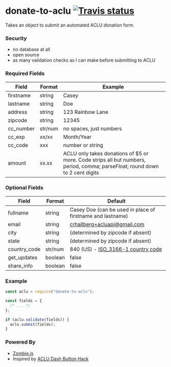 # donate-to-aclu [![Travis status](https://img.shields.io/travis/crhallberg/npm-donate-to-aclu.svg)](https://travis-ci.org/crhallberg/npm-donate-to-aclu)

Takes an object to submit an automated ACLU donation form.

### Security

* no database at all
* open source
* as many validation checks as I can make before submitting to ACLU

### Required Fields

| Field     | Format  | Example                                                                                                                      |
| --------- | ------- | ---------------------------------------------------------------------------------------------------------------------------- |
| firstname | string  | Casey                                                                                                                        |
| lastname  | string  | Doe                                                                                                                          |
| address   | string  | 123 Rainbow Lane                                                                                                             |
| zipcode   | string  | 12345                                                                                                                        |
| cc_number | str/num | no spaces, just numbers                                                                                                      |
| cc_exp    | xx/xx   | Month/Year                                                                                                                   |
| cc_code   | xxx     | number or string                                                                                                             |
| amount    | xx.xx   | ACLU only takes donations of $5 or more. Code strips all but numbers, period, comma; parseFloat; round down to 2 cent digits |

### Optional Fields

| Field        | Format  | Default                                                                                                                  |
| ------------ | ------- | ------------------------------------------------------------------------------------------------------------------------ |
| fullname     | string  | Casey Doe (can be used in place of firstname and lastname)                                                               |
| email        | string  | crhallberg+acluapi@gmail.com                                                                                             |
| city         | string  | (determined by zipcode if absent)                                                                                        |
| state        | string  | (determined by zipcode if absent)                                                                                        |
| country_code | str/num | 840 (US) - [ISO_3166-1 country code](https://en.wikipedia.org/wiki/ISO_3166-1_numeric#Officially_assigned_code_elements) |
| get_updates  | boolean | false                                                                                                                    |
| share_info   | boolean | false                                                                                                                    |

### Example

```javascript
const aclu = require("donate-to-aclu");

const fields = {
  /* ... */
};

if (aclu.validate(fields)) {
  aclu.submit(fields);
}
```

### Powered By

* [Zombie.js](https://github.com/assaf/zombie)
* Inspired by [ACLU Dash Button Hack](https://github.com/nathanpryor/donation_button)
